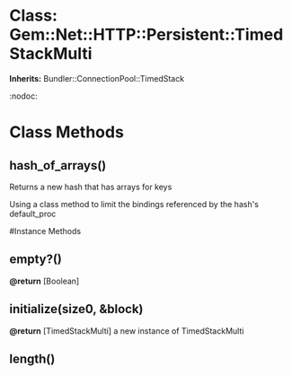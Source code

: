 # Class: Gem::Net::HTTP::Persistent::TimedStackMulti
**Inherits:** Bundler::ConnectionPool::TimedStack
    

:nodoc:


# Class Methods
## hash_of_arrays() [](#method-c-hash_of_arrays)
Returns a new hash that has arrays for keys

Using a class method to limit the bindings referenced by the hash's
default_proc

#Instance Methods
## empty?() [](#method-i-empty?)

**@return** [Boolean] 

## initialize(size0, &block) [](#method-i-initialize)

**@return** [TimedStackMulti] a new instance of TimedStackMulti

## length() [](#method-i-length)

